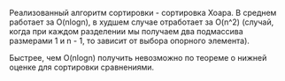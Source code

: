 Реализованный алгоритм сортировки - сортировка Хоара.
В среднем работает за O(nlogn), в худшем случае отработает за O(n^2)
(случай, когда при каждом разделении мы получаем два подмассива размерами
1 и n - 1, то зависит от выбора опорного элемента).

Быстрее, чем O(nlogn) получить невозможно по теореме о нижней оценке для
сортировки сравнениями.